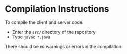 # Compilation Instructions

To compile the client and server code:
 - Enter the `src/` directory of the repository
 - Type `javac *.java`

There should be no warnings or errors in the compilation.